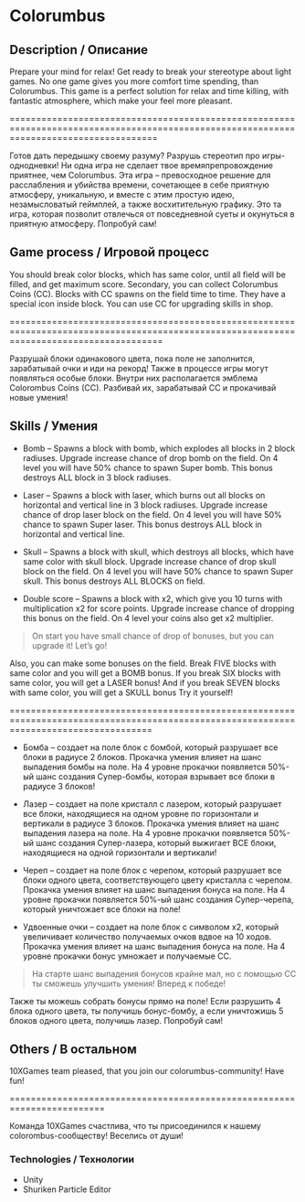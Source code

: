# Colorumbus
## Description / Описание

Prepare your mind for relax! Get ready to break your stereotype about light games. No one game gives you more comfort time spending, than Colorumbus. This game is a perfect solution for relax and time killing, with fantastic atmosphere, which make your feel more pleasant.

========================================================================================================================================

Готов дать передышку своему разуму? Разрушь стереотип про игры-однодневки! Ни одна игра не сделает твое времяпрепровождение приятнее, чем Colorumbus. Эта игра – превосходное решение для расслабления и убийства времени, сочетающее в себе приятную атмосферу, уникальную, и вместе с этим простую идею, незамысловатый геймплей, а также восхитительную графику. Это та игра, которая позволит отвлечься от повседневной суеты и окунуться в приятную атмосферу. Попробуй сам!

## Game process / Игровой процесс

You should break color blocks, which has same color, until all field will be filled, and get maximum score. Secondary, you can collect Colorumbus Coins (CC). Blocks with CC spawns on the field time to time. They have a special icon inside block. You can use CC for upgrading skills in shop.

=========================================================================================================================================

Разрушай блоки одинакового цвета, пока поле не заполнится, зарабатывай очки и иди на рекорд! Также в процессе игры могут появляться особые блоки. Внутри них располагается эмблема Colorombus Coins (CC). Разбивай их, зарабатывай CC и прокачивай новые умения!

## Skills / Умения

* Bomb – Spawns a block with bomb, which explodes all blocks in 2 block radiuses. Upgrade increase chance of drop bomb on the field. On 4 level you will have 50% chance to spawn Super bomb. This bonus destroys ALL block in 3 block radiuses.

* Laser – Spawns a block with laser, which burns out all blocks on horizontal and vertical line in 3 block radiuses. Upgrade increase chance of drop laser block on the field. On 4 level you will have 50% chance to spawn Super laser. This bonus destroys ALL block in horizontal and vertical line.

* Skull – Spawns a block with skull, which destroys all blocks, which have same color with skull block. Upgrade increase chance of drop skull block on the field. On 4 level you will have 50% chance to spawn Super skull. This bonus destroys ALL BLOCKS on field.

* Double score – Spawns a block with x2, which give you 10 turns with multiplication x2 for score points. Upgrade increase chance of dropping this bonus on the field. On 4 level your coins also get x2 multiplier.

> On start you have small chance of drop of bonuses, but you can upgrade it! Let’s go!

<aside class="success">
Also, you can make some bonuses on the field. Break FIVE blocks with same color and you will get a BOMB bonus. If you break SIX blocks with same color, you will get a LASER bonus! And if you break SEVEN blocks with same color, you will get a SKULL bonus Try it yourself!
</aside>

=======================================================================================================================================

* Бомба – создает на поле блок с бомбой, который разрушает все блоки в радиусе 2 блоков. Прокачка умения влияет на шанс выпадения бомбы на поле. На 4 уровне прокачки появляется 50%-ый шанс создания Супер-бомбы, которая взрывает все блоки в радиусе 3 блоков!

* Лазер – создает на поле кристалл с лазером, который разрушает все блоки, находящиеся на одном уровне по горизонтали и вертикали в радиусе 3 блоков. Прокачка умения влияет на шанс выпадения лазера на поле. На 4 уровне прокачки появляется 50%-ый шанс создания Супер-лазера, который выжигает ВСЕ блоки, находящиеся на одной горизонтали и вертикали!

* Череп – создает на поле блок с черепом, который разрушает все блоки одного цвета, соответствующего цвету кристалла с черепом. Прокачка умения влияет на шанс выпадения бонуса на поле. На 4 уровне прокачки появляется 50%-ый шанс создания Супер-черепа, который уничтожает все блоки на поле!

* Удвоенные очки – создает на поле блок с символом х2, который увеличивает количество получаемых очков вдвое на 10 ходов. Прокачка умения влияет на шанс выпадения бонуса на поле. На 4 уровне прокачки бонус умножает и получаемые СС.

> На старте шанс выпадения бонусов крайне мал, но с помощью СС ты сможешь улучшить умения! Вперед к победе!

<aside class="success">
Также ты можешь собрать бонусы прямо на поле! Если разрушить 4 блока одного цвета, ты получишь бонус-бомбу, а если уничтожишь 5 блоков одного цвета, получишь лазер. Попробуй сам!
</aside>

## Others / В остальном

10XGames team pleased, that you join our colorumbus-community! Have fun!

========================================================================

Команда 10XGames счастлива, что ты присоединился к нашему colorombus-сообществу! Веселись от души!

### Technologies / Технологии

* Unity
* Shuriken Particle Editor


